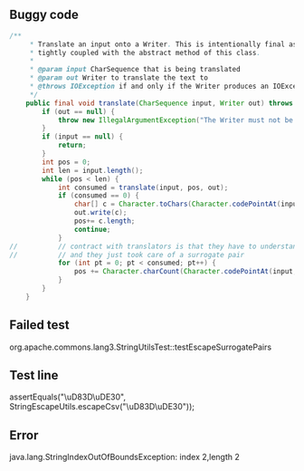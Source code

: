 ## Buggy code
```java
/**
     * Translate an input onto a Writer. This is intentionally final as its algorithm is 
     * tightly coupled with the abstract method of this class. 
     *
     * @param input CharSequence that is being translated
     * @param out Writer to translate the text to
     * @throws IOException if and only if the Writer produces an IOException
     */
    public final void translate(CharSequence input, Writer out) throws IOException {
        if (out == null) {
            throw new IllegalArgumentException("The Writer must not be null");
        }
        if (input == null) {
            return;
        }
        int pos = 0;
        int len = input.length();
        while (pos < len) {
            int consumed = translate(input, pos, out);
            if (consumed == 0) {
                char[] c = Character.toChars(Character.codePointAt(input, pos));
                out.write(c);
                pos+= c.length;
                continue;
            }
//          // contract with translators is that they have to understand codepoints 
//          // and they just took care of a surrogate pair
            for (int pt = 0; pt < consumed; pt++) {
                pos += Character.charCount(Character.codePointAt(input, pos));
            }
        }
    }
```

## Failed test
org.apache.commons.lang3.StringUtilsTest::testEscapeSurrogatePairs

## Test line
assertEquals("\uD83D\uDE30", StringEscapeUtils.escapeCsv("\uD83D\uDE30"));

## Error
java.lang.StringIndexOutOfBoundsException: index 2,length 2

